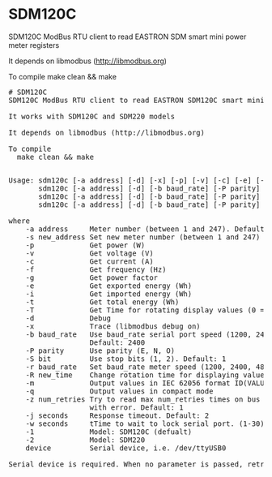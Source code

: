 # SDM120C
SDM120C ModBus RTU client to read EASTRON SDM smart mini power meter registers

It depends on libmodbus (http://libmodbus.org)

To compile
  make clean && make

<PRE>
# SDM120C
SDM120C ModBus RTU client to read EASTRON SDM120C smart mini power meter registers

It works with SDM120C and SDM220 models

It depends on libmodbus (http://libmodbus.org)

To compile
  make clean && make

<PRE>
Usage: sdm120c [-a address] [-d] [-x] [-p] [-v] [-c] [-e] [-i] [-t] [-f] [-g] [-T] [[-m]|[-q]] [-b baud_rate] [-P parity] [-S bit] [-z num_retries] [-j seconds] [-w seconds] [-1 | -2] device
       sdm120c [-a address] [-d] [-b baud_rate] [-P parity] [-S bit] [-1 | -2] -s new_address device
       sdm120c [-a address] [-d] [-b baud_rate] [-P parity] [-S bit] [-1 | -2] -r baud_rate device 
       sdm120c [-a address] [-d] [-b baud_rate] [-P parity] [-S bit] [-1 | -2] -R new_time device

where
    -a address     Meter number (between 1 and 247). Default: 1
    -s new_address Set new meter number (between 1 and 247)
    -p             Get power (W)
    -v             Get voltage (V)
    -c             Get current (A)
    -f             Get frequency (Hz)
    -g             Get power factor
    -e             Get exported energy (Wh)
    -i             Get imported energy (Wh)
    -t             Get total energy (Wh)
    -T             Get Time for rotating display values (0 = no rotation) 
    -d             Debug
    -x             Trace (libmodbus debug on)
    -b baud_rate   Use baud_rate serial port speed (1200, 2400, 4800, 9600)
                   Default: 2400
    -P parity      Use parity (E, N, O)
    -S bit         Use stop bits (1, 2). Default: 1
    -r baud_rate   Set baud_rate meter speed (1200, 2400, 4800, 9600)
    -R new_time    Change rotation time for displaying values (0 - 30s) (0 = no totation)
    -m             Output values in IEC 62056 format ID(VALUE*UNIT)
    -q             Output values in compact mode
    -z num_retries Try to read max num_retries times on bus before exiting
                   with error. Default: 1
    -j seconds     Response timeout. Default: 2
    -w seconds     tTime to wait to lock serial port. (1-30) Default: 0
    -1             Model: SDM120C (defualt)
    -2             Model: SDM220
    device         Serial device, i.e. /dev/ttyUSB0

Serial device is required. When no parameter is passed, retrives all values</PRE>
